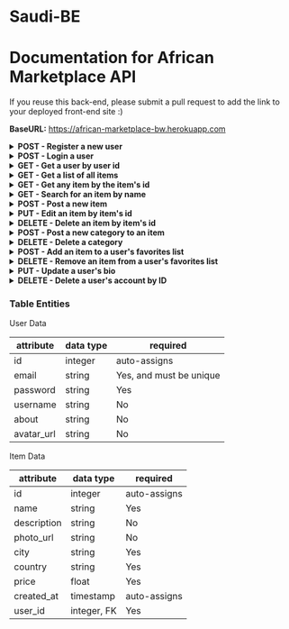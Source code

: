 # Saudi-BE

# Documentation for African Marketplace API

If you reuse this back-end, please submit a pull request to add the link to your deployed front-end site :)

<b>BaseURL:</b> https://african-marketplace-bw.herokuapp.com

<details>
<summary><b>POST - Register a new user</b></summary>

Endpoint: BaseURL/api/auth/register
Requires an object with an email and password, both string data types: 

```
{
	"email": "admin@email.com",
	"password": "password"
}
```

When successful will return status code of 201 (CREATED), the new user object and a token (example):

```
{
    "new_user": {
        "id": 2,
        "email": "admin@email.com",
        "name": null,
        "about": null,
        "avatar_url": null
    },
    "token": "eyJhbGciOiJIUzI1NiIsInR5cCI6kpXVCJ9..."
}
```
</details>

<details>
<summary><b>POST - Login a user</b></summary>
<br>
<b>Endpoint:</b> <code>BaseURL/api/auth/login</code>
<br>
<br>
Requires an object with an email and password, both string data types: 

```
{
	"email": "admin@email.com",
	"password": "password"
}
```

When successful will return status code of 200 (OK), the new item object and a token (example):

```
{
    "user": {
        "id": 2,
        "email": "admin@email.com",
        "name": null,
        "about": null,
        "avatar_url": null
    },
    "token": "eyJhbGciOiJIUzI1NiIsInR5cCI6kpXVCJ9..."
}
```
</details>

<details>
<summary><b>GET - Get a user by user id</b></summary>
<br>
<b>Endpoint:</b> <code>BaseURL/api/users/:id</code>
<br>
<br>
Restricted endpoint. Token required.
<br>
<br>
No body required in the request. 
<br>
<br>
When successful will return status code of 200 (OK) and a single user object with an array of the items they've posted as well as their list of favorite items. Here is an example:

```
{
    "user": {
        "id": 1,
        "email": "admin@email.com",
        "name": null,
        "about": null,
        "avatar_url": null,
        "items": [
            {
                "id": 1,
                "name": "rice",
                "description": null,
                "photo_url": null,
                "city": "Ngozi",
                "country": "BDI",
                "price": 2,
                "created_at": "2019-10-21T04:58:11.423Z",
                "user_id": 1,
                "categories": [
                    {
                        "id": 2,
                        "type": "food",
                        "item_id": 1
                    }
                ]
            }
        ],
        "favorites": [
            {
                "item_id": 1,
                "user_id": 1,
                "id": 1,
                "name": "rice",
                "description": null,
                "photo_url": null,
                "city": "Ngozi",
                "country": "BDI",
                "price": 2,
                "created_at": "2019-10-21T04:58:11.423Z"
            }
        ]
    }
}
```
</details>

<details>
<summary><b>GET - Get a list of all items</b></summary>
<br>
<b>Endpoint:</b> <code>BaseURL/api/items</code>
<br>
<br>
Public access endpoint. No token required.
<br>
<br>
No body required in the request. 
<br>
<br>
When successful will return status code of 200 (OK) and an array of item objects. Here is an example:

```
[
    {
        "id": 1,
        "name": "rice",
        "description": null,
        "photo_url": null,
        "city": "Ngozi",
        "country": "BDI",
        "price": 2.25,
        "created_at": "2019-10-21T04:58:11.423Z",
        "user_id": 1
    },  
    {
        "id": 2,
        "name": "beans",
        "description": null,
        "photo_url": null,
        "city": "Ngozi",
        "country": "BDI",
        "price": 2.75,
        "created_at": "2019-10-21T04:58:11.423Z",
        "user_id": 2
    }
]
```
</details>

<details>
<summary><b>GET - Get any item by the item's id</b></summary>
<br>
<b>Endpoint:</b> <code>BaseURL/api/items/:id</code>
<br>
<br>
Public access endpoint. No token required.
<br>
<br>
No body required in the request. 
<br>
<br>
When successful will return status code of 200 (OK) and a single item object. Here is an example:

```
{
    "item": {
        "id": 1,
        "name": "rice",
        "description": null,
        "photo_url": null,
        "city": "Ngozi",
        "country": "BDI",
        "price": 2,
        "created_at": "2019-10-21T04:58:11.423Z",
        "user_id": 1,
        "categories": [
            {
                "id": 2,
                "type": "food",
                "item_id": 1
            }
        ]
    }
}
```
</details>

<details>
<summary><b>GET - Search for an item by name</b></summary>
<br>
<b>Endpoint:</b> <code>BaseURL/api/items/search/:value</code>
<br>
<br>
Public access endpoint. No token required.
<br>
<br>
No body required in the request. The value you send as the endpoint param will search for any item with any items that include that string of characters. It will ignore casing.
<br>
<br>
When successful will return status code of 200 (OK) and an arry of search results. Here is an example when we search for "ic":

```
[
    {
        "id": 2,
        "name": "Exotic Chicken",
        "description": "Fresh local honey that has no artificial ingredients.",
        "photo_url": "https://www.indianapolisorchard.com/wp-content/uploads/2014/02/apple-varieties-587.jpg",
        "city": "Ngozi",
        "country": "BDI",
        "price": 10.75,
        "created_at": "2019-10-21 22:43:36",
        "user_id": 1,
        "email": "admin@email.com",
        "username": "Amanda Lane",
        "about": null,
        "avatar_url": null
    },
    {
        "id": 3,
        "name": "Rice",
        "description": "Fresh local rice that has no artificial ingredients.",
        "photo_url": "https://www.indianapolisorchard.com/wp-content/uploads/2014/02/apple-varieties-587.jpg",
       "city": "Ngozi",
        "country": "BDI",
        "price": 2,
        "created_at": "2019-10-21 22:46:48",
        "user_id": 1,
        "email": "admin@email.com",
        "username": "Amanda Lane",
        "about": null,
        "avatar_url": null
    }
]
```
</details>

<details>
<summary><b>POST - Post a new item</b></summary>
<br>
<b>Endpoint:</b> <code>BaseURL/api/items</code>
<br>
<br>
Restricted endpoint. Token required.
<br>
<br>
Requires an object with the following required fields: "name", "city", "country", "price", and "user_id". All other fields are optional: 

```
{
	"name": "Unprocessed Honey",
	"description": "Fresh local honey that has no artificial ingredients.",
	"photo_url": "https://www.indianapolisorchard.com/wp-content/uploads/2014/02/apple-varieties-587.jpg",
	"city": "Ngozi",
    "country": "BDI",
	"price": 5.75,
	"user_id": 2
}
```

When successful will return status code of 201 (CREATED) and a single object of the newly created item. Here is an example:

```
{
    "id": 2,
    "name": "Unprocessed Honey",
    "description": "Fresh local honey that has no artificial ingredients.",
    "photo_url": "https://www.indianapolisorchard.com/wp-content/uploads/2014/02/apple-varieties-587.jpg",
   "city": "Ngozi",
        "country": "BDI",
    "price": 5.75,
    "created_at": "2019-10-21T17:44:05.057Z",
    "user_id": 2
}
```
</details>

<details>
<summary><b>PUT - Edit an item by item's id</b></summary>
<br>
<b>Endpoint:</b> <code>BaseURL/api/items/:id</code>
<br>
<br>
Restricted endpoint. Token required.
<br>
<br>
Requires an object with the field(s) being updated:

```
{
	"price": 10.75
}
```

When successful will return status code of 201 (CREATED) and a single object of the newly created item. Here is an example:

```
{
    "id": 2,
    "name": "Unprocessed Honey",
    "description": "Fresh local honey that has no artificial ingredients.",
    "photo_url": "https://www.indianapolisorchard.com/wp-content/uploads/2014/02/apple-varieties-587.jpg",
    "city": "Ngozi",
    "country": "BDI",
    "price": 10.75,
    "created_at": "2019-10-21T17:44:05.057Z",
    "user_id": 2
}
```
</details>

<details>
<summary><b>DELETE - Delete an item by item's id</b></summary>
<br>
<b>Endpoint:</b> <code>BaseURL/api/items/:id</code>
<br>
<br>
Restricted endpoint. Token required.
<br>
<br>
No body required in the request. 
<br>
<br>
When successful will return an HTTP status code of 200 (OK) and a success message. Here is an example:

```
{
    "message": "Item successfully deleted from database."
}
```
</details>

<details>
<summary><b>POST - Post a new category to an item</b></summary>
<br>
<b>Endpoint:</b> <code>BaseURL/api/category</code>
<br>
<br>
Restricted endpoint. Token required.
<br>
<br>
Think of this like a "tag". All categories belong to an item and require an item id. The "type" and "item_id" are required:

```
{
	"type": "Poultry",
    "item_id": 3
}
```

When successful will return status code of 201 (CREATED) and a single object of the newly created category. Here is an example:

```
{
    "id": 4,
    "type": "food",
    "item_id": 2
}
```
</details>

<details>
<summary><b>DELETE - Delete a category </b></summary>
<br>
<b>Endpoint:</b> <code>BaseURL/api/category</code>
<br>
<br>
Restricted endpoint. Token required.
<br>
<br>
Think of this like a "tag". All categories belong to an item and require an item id. The "type" and "item_id" are required:

```
{
	"type": "Poultry",
    "item_id": 3
}
```

When successful will return status code of 201 (CREATED) and a single object of the newly created category. Here is an example:

```
{
    "id": 4,
    "type": "food",
    "item_id": 2
}
```
</details>

<details>
<summary><b>POST - Add an item to a user's favorites list</b></summary>
<br>
<b>Endpoint:</b> <code>BaseURL/api/favorites/:user_id</code>
<br>
<br>
Restricted endpoint. Token required.
<br>
<br>
Requires a request body that is an object with the following shape. This is an example:

```
{
    "item_id": 4
}
```

When successful will return an HTTP status code of 200 (OK) and an array of that user's favorites like this: 

```
{
    "favorites": [
        {
            "item_id": 2,
            "user_id": 1,
            "name": "Exotic Eggs",
            "description": "Local, cage-free fresh farm Exotic Eggs sold by the half dozen.",
            "photo_url": "https://images.unsplash.com/photo-1569127959161-2b1297b2d9a6?ixlib=rb-1.2.1&auto=format&fit=crop&w=1350&q=80",
            "city": "Gitega",
            "country": "BDI",
            "price": 4.75,
            "created_at": "2019-10-22T17:22:45.826Z",
            "email": "testuser@email.com",
            "username": "SMP Admin2",
            "about": "This is the sub admin account.",
            "avatar_url": "https://www.chsbuffalo.org/sites/default/files/styles/crop_230x230/public/default_images/profile-default_0.jpg?itok=DTiAzsNA",
            "favorited": "2"
        }
    ]
}
```
</details>

<details>
<summary><b>DELETE - Remove an item from a user's favorites list</b></summary>
<br>
<b>Endpoint:</b> <code>BaseURL/api/favorites/:user_id</code>
<br>
<br>
Restricted endpoint. Token required.
<br>
<br>
Requires a request body that is an object with the following shape. This is an example:

```
{
    "item_id": 4
}
```

When successful will return an HTTP status code of 200 (OK) and a success message: 

```
{
    "message": "Favorite successfully deleted."
}
```
</details>

<details>
<summary><b>PUT - Update a user's bio</b></summary>
<br>
<b>Endpoint:</b> <code>BaseURL/api/users/:user_id</code>
<br>
<br>
Restricted endpoint. Token required.
<br>
<br>
Requires a request body that is an object. You can update the fields: email, username, about, and avatar_url:

```
{
    "email": "newemail@gmail.com",
    "avatar_url": "http://www.super-awesome-photo.com"
}
```

When successful will return an HTTP status code of 201 (CREATED) and the updated user's object: 

```
{
    "id": 1,
    "email": "admin@email.com",
    "username": "Admin User",
    "about": "This is the main admin account.",
    "avatar_url": "http://www.super-awesome-photo.com"
}
```
</details>

<details>
<summary><b>DELETE - Delete a user's account by ID</b></summary>
<br>
<b>Endpoint:</b> <code>BaseURL/api/users/:user_id</code>
<br>
<br>
Restricted endpoint. Token required.
<br>
<br>
No request body required.

When successful will return an HTTP status code of 200 (OK) and a success message: 

```
{
    "message": "User successfully deleted."
}
```
</details>

### Table Entities

User Data 

| attribute  | data type | required                |
|------------|-----------|-------------------------|
| id         | integer   | auto-assigns            |
| email      | string    | Yes, and must be unique |
| password   | string    | Yes                     |
| username   | string    | No                      |
| about      | string    | No                      |
| avatar_url | string    | No                      |

Item Data

| attribute   | data type | required     |
|-------------|-----------|--------------|
| id          | integer   | auto-assigns |
| name        | string    | Yes          |
| description | string    | No           |
| photo_url   | string    | No           |
| city        | string    | Yes          |
| country     | string    | Yes          |
| price       | float     | Yes          |
| created_at  | timestamp | auto-assigns |
| user_id     | integer, FK   | Yes          |
